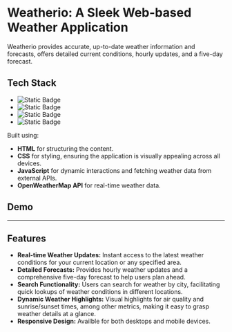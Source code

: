 # Weatherio: A Sleek Web-based Weather Application

Weatherio provides accurate, up-to-date weather information and forecasts, offers detailed current conditions, hourly updates, and a five-day forecast.

## Tech Stack

* ![Static Badge](https://img.shields.io/badge/HTML-red)
* ![Static Badge](https://img.shields.io/badge/CSS-blue)
* ![Static Badge](https://img.shields.io/badge/JAVASCRIPT-orange)
* ![Static Badge](https://img.shields.io/badge/OpenWeatherMapAPI-yellow)

Built using: 

- **HTML** for structuring the content.
- **CSS** for styling, ensuring the application is visually appealing across all devices.
- **JavaScript** for dynamic interactions and fetching weather data from external APIs.
- **OpenWeatherMap API** for real-time weather data.

## Demo

----

## Features

- **Real-time Weather Updates:** Instant access to the latest weather conditions for your current location or any specified area.
- **Detailed Forecasts:** Provides hourly weather updates and a comprehensive five-day forecast to help users plan ahead.
- **Search Functionality:** Users can search for weather by city, facilitating quick lookups of weather conditions in different locations.
- **Dynamic Weather Highlights:** Visual highlights for air quality and sunrise/sunset times, among other metrics, making it easy to grasp weather details at a glance.
- **Responsive Design:** Availble for both desktops and mobile devices.

